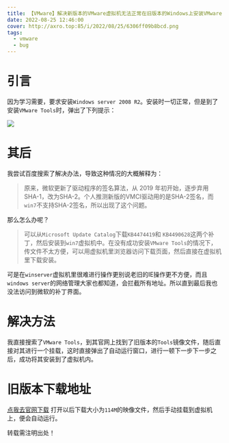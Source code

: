 ```yaml
---
title: 【VMware】解决新版本的VMware虚拟机无法正常在旧版本的Windows上安装VMware Tools
date: 2022-08-25 12:46:00
cover: http://axro.top:85/i/2022/08/25/6306ff09b8bcd.png
tags: 
  - vmware
  - bug
---
```

# 引言
因为学习需要，要求安装`Windows server 2008 R2`。安装时一切正常，但是到了安装`VMware Tools`时，弹出了下列提示：

![](vmwarebug/2022-08-25-16-11-10.png)
# 其后
我尝试百度搜索了解决办法，导致这种情况的大概解释为：
> 原来，微软更新了驱动程序的签名算法，从 2019 年初开始，逐步弃用SHA-1，改为SHA-2。个人推测新版的VMCI驱动用的是SHA-2签名，而`win7`不支持SHA-2签名，所以出现了这个问题。

那么怎么办呢？

> 可以从`Microsoft Update Catalog`下载`KB4474419`和 `KB4490628`这两个补丁，然后安装到`win7`虚拟机中。在没有成功安装`VMware Tools`的情况下，传文件不太方便，可以用虚拟机里浏览器访问下载页面，然后直接在虚拟机里下载安装。

可是在`winserver`虚拟机里很难进行操作更别说老旧的IE操作更不方便，而且`windows server`的网络管理大家也都知道，会拦截所有地址。所以直到最后我也没法访问到微软的补丁界面。

# 解决方法
我直接搜索了`VMware Tools`，到其官网上找到了旧版本的`Tools`镜像文件，随后直接对其进行一个挂载，这时直接弹出了自动运行窗口，进行一顿下一步下一步之后，成功将其安装到了虚拟机内。

# 旧版本下载地址
[点我去官网下载](https://packages.vmware.com/tools/releases/10.3.5/windows/ "点我去官网下载")
打开以后下载大小为`114M`的映像文件，然后手动挂载到虚拟机上，便会自动运行。

转载需注明出处！
